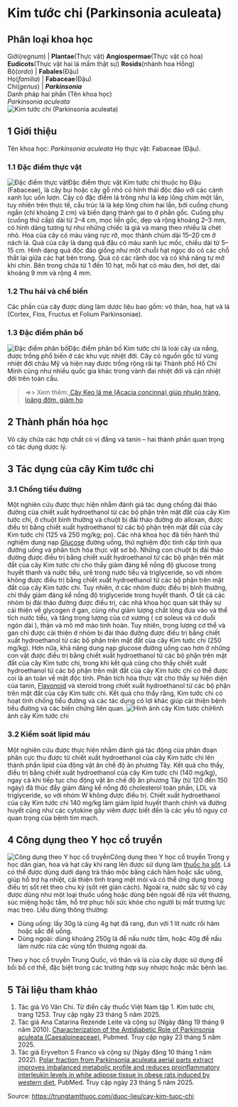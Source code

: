 # Kim tước chi (Parkinsonia aculeata)

Phân loại khoa học  
---  
Giới(_regnum_) |  **Plantae**(Thực vật) **Angiospermae**(Thực vật có hoa) **Eudicots**(Thực vật hai lá mầm thật sự) **Rosids**(nhánh hoa Hồng)  
Bộ(_ordo_) | **Fabales**(Đậu)  
Họ(_familia_) | **Fabaceae**(Đậu)  
Chi(_genus_) | **_Parkinsonia_**  
Danh pháp hai phần (Tên khoa học)  
_Parkinsonia aculeata_  
![Kim tước chi \(Parkinsonia aculeata\)](https://trungtamthuoc.com/images/others/kim-tuoc-chi-2083.jpg)
##  1 Giới thiệu
Tên khoa học: _Parkinsonia aculeata_
Họ thực vật: Fabaceae (Đậu).
### 1.1 Đặc điểm thực vật
![Đặc điểm thực vật](https://trungtamthuoc.com/images/item/kim-tuoc-chi-0.jpg)Đặc điểm thực vật
Kim tước chi thuộc họ Đậu (Fabaceae), là cây bụi hoặc cây gỗ nhỏ có hình thái độc đáo với các cành xanh lục uốn lượn. Cây có đặc điểm lá trông như lá kép lông chim một lần, tuy nhiên trên thực tế, cấu trúc lá là kép lông chim hai lần, bởi cuống chung ngắn (chỉ khoảng 2 cm) và biến dạng thành gai to ở phần gốc. Cuống phụ (cuống thứ cấp) dài từ 2–4 cm, mọc liền gốc, dẹp và rộng khoảng 2–3 mm, có hình dáng tương tự như những chiếc lá giả và mang theo nhiều lá chét nhỏ.
Hoa của cây có màu vàng rực rỡ, mọc thành chùm dài 15–20 cm ở nách lá. Quả của cây là dạng quả đậu có màu xanh lục mốc, chiều dài từ 5–15 cm. Hình dạng quả độc đáo giống như một chuỗi hạt ngọc do có các chỗ thắt lại giữa các hạt bên trong. Quả có các rãnh dọc và có khả năng tự mở khi chín. Bên trong chứa từ 1 đến 10 hạt, mỗi hạt có màu đen, hơi dẹt, dài khoảng 9 mm và rộng 4 mm.
### 1.2 Thu hái và chế biến
Các phần của cây được dùng làm dược liệu bao gồm: vỏ thân, hoa, hạt và lá (Cortex, Flos, Fructus et Folium Parkinsoniae).
### 1.3 Đặc điểm phân bố
![Đặc điểm phân bố](https://trungtamthuoc.com/images/item/kim-tuoc-chi-1.jpg)Đặc điểm phân bố
Kim tước chi là loài cây ưa nắng, được trồng phổ biến ở các khu vực nhiệt đới. Cây có nguồn gốc từ vùng nhiệt đới châu Mỹ và hiện nay được trồng rộng rãi tại Thành phố Hồ Chí Minh cũng như nhiều quốc gia khác trong vành đai nhiệt đới và cận nhiệt đới trên toàn cầu.
> =>> Xem thêm:[ Cây Keo lá me (Acacia concinna) giúp nhuận tràng, loãng đờm, giảm ho](https://trungtamthuoc.com/duoc-lieu/cay-keo-la-me)
##  2 Thành phần hóa học
Vỏ cây chứa các hợp chất có vị đắng và tanin – hai thành phần quan trọng có tác dụng dược lý.
##  3 Tác dụng của cây Kim tước chi
### 3.1 Chống tiểu đường
Một nghiên cứu được thực hiện nhằm đánh giá tác dụng chống đái tháo đường của chiết xuất hydroethanol từ các bộ phận trên mặt đất của cây Kim tước chi, ở chuột bình thường và chuột bị đái tháo đường do alloxan, được điều trị bằng chiết xuất hydroethanol từ các bộ phận trên mặt đất của cây Kim tước chi (125 và 250 mg/kg; po).
Các nhà khoa học đã tiến hành thử nghiệm dung nạp [Glucose](https://trungtamthuoc.com/hoat-chat/glucose "Glucose") đường uống, thử nghiệm độc tính cấp tính qua đường uống và phân tích hóa thực vật sơ bộ. Những con chuột bị đái tháo đường được điều trị bằng chiết xuất hydroethanol từ các bộ phận trên mặt đất của cây Kim tước chi cho thấy giảm đáng kể nồng độ glucose trong huyết thanh và nước tiểu, urê trong nước tiểu và triglyceride, so với nhóm không được điều trị bằng chiết xuất hydroethanol từ các bộ phận trên mặt đất của cây Kim tước chi. Tuy nhiên, ở các nhóm được điều trị bình thường, chỉ thấy giảm đáng kể nồng độ triglyceride trong huyết thanh. Ở tất cả các nhóm bị đái tháo đường được điều trị, các nhà khoa học quan sát thấy sự cải thiện về glycogen ở gan, cũng như giảm lượng chất lỏng đưa vào và thể tích nước tiểu, và tăng trọng lượng của cơ xương ( cơ soleus và cơ duỗi ngón dài ), thận và mô mỡ mào tinh hoàn. Tuy nhiên, trọng lượng cơ thể và gan chỉ được cải thiện ở nhóm bị đái tháo đường được điều trị bằng chiết xuất hydroethanol từ các bộ phận trên mặt đất của cây Kim tước chi (250 mg/kg). Hơn nữa, khả năng dung nạp glucose đường uống cao hơn ở những con vật được điều trị bằng chiết xuất hydroethanol từ các bộ phận trên mặt đất của cây Kim tước chi, trong khi kết quả cũng cho thấy chiết xuất hydroethanol từ các bộ phận trên mặt đất của cây Kim tước chi có thể được coi là an toàn về mặt độc tính. Phân tích hóa thực vật cho thấy sự hiện diện của tanin, [Flavonoid](https://trungtamthuoc.com/hoat-chat/flavonoid "Flavonoid") và steroid trong chiết xuất hydroethanol từ các bộ phận trên mặt đất của cây Kim tước chi.
Kết quả cho thấy rằng, Kim tước chi có hoạt tính chống tiểu đường và các tác dụng có lợi khác giúp cải thiện bệnh tiểu đường và các biến chứng liên quan.
![Hình ảnh cây Kim tước chi](https://trungtamthuoc.com/images/item/kim-tuoc-chi-2.jpg)Hình ảnh cây Kim tước chi
### 3.2 Kiểm soát lipid máu
Một nghiên cứu được thực hiện nhằm đánh giá tác động của phân đoạn phân cực thu được từ chiết xuất hydroethanol của cây Kim tước chi lên thành phần lipid của động vật ăn chế độ ăn phương Tây.
Kết quả cho thấy, điều trị bằng chiết xuất hydroethanol của cây Kim tước chi (140 mg/kg), ngay cả khi tiếp tục cho động vật ăn chế độ ăn phương Tây (từ 120 đến 150 ngày) đã thúc đẩy giảm đáng kể nồng độ cholesterol toàn phần, LDL và triglyceride, so với nhóm W không được điều trị. Chiết xuất hydroethanol của cây Kim tước chi 140 mg/kg làm giảm lipid huyết thanh chính và đường huyết cũng như các cytokine gây viêm được biết đến là các yếu tố nguy cơ quan trọng của bệnh tim mạch.
##  4 Công dụng theo Y học cổ truyền
![Công dụng theo Y học cổ truyền](https://trungtamthuoc.com/images/item/kim-tuoc-chi-3.jpg)Công dụng theo Y học cổ truyền
Trong y học dân gian, hoa và hạt cây khi rang lên được sử dụng làm [thuốc hạ sốt](https://trungtamthuoc.com/thuoc-ha-sot-giam-dau "thuốc hạ sốt"). Lá có thể được dùng dưới dạng trà thảo mộc bằng cách hãm hoặc sắc uống, giúp hỗ trợ hạ nhiệt, cải thiện tình trạng mệt mỏi và có thể ứng dụng trong điều trị sốt rét theo chu kỳ (sốt rét gián cách).
Ngoài ra, nước sắc từ vỏ cây được dùng như một loại thuốc uống hoặc dùng bên ngoài để rửa vết thương, súc miệng hoặc tắm, hỗ trợ phục hồi sức khỏe cho người bị mất trương lực mạc treo.
Liều dùng thông thường:
  * Dùng uống: lấy 30g lá cùng 4g hạt đã rang, đun với 1 lít nước rồi hãm hoặc sắc để uống.
  * Dùng ngoài: dùng khoảng 250g lá để nấu nước tắm, hoặc 40g để nấu làm nước rửa các vùng tổn thương ngoài da.


Theo y học cổ truyền Trung Quốc, vỏ thân và lá của cây được sử dụng để bồi bổ cơ thể, đặc biệt trong các trường hợp suy nhược hoặc mắc bệnh lao.
##  5 Tài liệu tham khảo
  1. Tác giả Võ Văn Chi. Từ điển cây thuốc Việt Nam tập 1. Kim tước chi, trang 1253. Truy cập ngày 23 tháng 5 năm 2025.
  2. Tác giả Ana Catarina Rezende Leite và cộng sự (Ngày đăng 19 tháng 9 năm 2010). [Characterization of the Antidiabetic Role of Parkinsonia aculeata (Caesalpineaceae)](https://pmc.ncbi.nlm.nih.gov/articles/PMC2952319/), Pubmed. Truy cập ngày 23 tháng 5 năm 2025.
  3. Tác giả Eryvelton S Franco và cộng sự (Ngày đăng 10 tháng 1 năm 2022). [Polar fraction from Parkinsonia aculeata aerial parts extract improves imbalanced metabolic profile and reduces proinflammatory interleukin levels in white adipose tissue in obese rats induced by western diet](https://pubmed.ncbi.nlm.nih.gov/34481874/), PubMed. Truy cập ngày 23 tháng 5 năm 2025.




Source: https://trungtamthuoc.com/duoc-lieu/cay-kim-tuoc-chi
